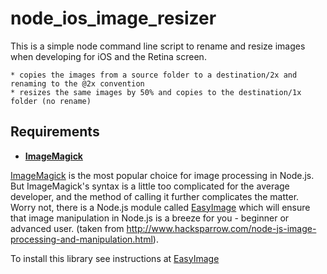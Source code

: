 node_ios_image_resizer
========

This is a simple node command line script to rename and resize images when developing for iOS and the Retina screen. 

	* copies the images from a source folder to a destination/2x and renaming to the @2x convention
	* resizes the same images by 50% and copies to the destination/1x folder (no rename)

Requirements
-------

- <b>[ImageMagick][]</b>

[ImageMagick][] is the most popular choice for image processing in Node.js. But ImageMagick's syntax is a little too complicated for the average developer, and the method of calling it further complicates the matter. Worry not, there is a Node.js module called [EasyImage][] which will ensure that image manipulation in Node.js is a breeze for you - beginner or advanced user. (taken from http://www.hacksparrow.com/node-js-image-processing-and-manipulation.html).

To install this library see instructions at [EasyImage][]

[ImageMagick]: http://www.imagemagick.org/script/index.php
[EasyImage]: https://github.com/hacksparrow/node-easyimage
